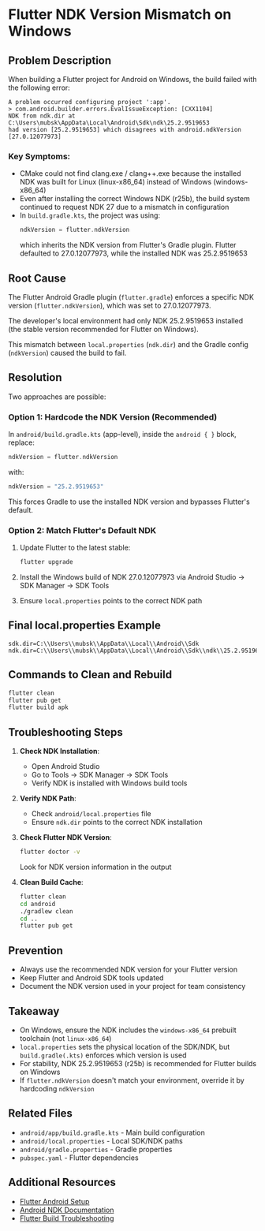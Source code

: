 # Flutter NDK Version Mismatch on Windows

## Problem Description

When building a Flutter project for Android on Windows, the build failed with the following error:

```
A problem occurred configuring project ':app'.
> com.android.builder.errors.EvalIssueException: [CXX1104] 
NDK from ndk.dir at C:\Users\mubsk\AppData\Local\Android\Sdk\ndk\25.2.9519653 
had version [25.2.9519653] which disagrees with android.ndkVersion [27.0.12077973]
```

### Key Symptoms:

- CMake could not find clang.exe / clang++.exe because the installed NDK was built for Linux (linux-x86_64) instead of Windows (windows-x86_64)
- Even after installing the correct Windows NDK (r25b), the build system continued to request NDK 27 due to a mismatch in configuration
- In `build.gradle.kts`, the project was using:
  ```kotlin
  ndkVersion = flutter.ndkVersion
  ```
  which inherits the NDK version from Flutter's Gradle plugin. Flutter defaulted to 27.0.12077973, while the installed NDK was 25.2.9519653

## Root Cause

The Flutter Android Gradle plugin (`flutter.gradle`) enforces a specific NDK version (`flutter.ndkVersion`), which was set to 27.0.12077973.

The developer's local environment had only NDK 25.2.9519653 installed (the stable version recommended for Flutter on Windows).

This mismatch between `local.properties` (`ndk.dir`) and the Gradle config (`ndkVersion`) caused the build to fail.

## Resolution

Two approaches are possible:

### Option 1: Hardcode the NDK Version (Recommended)

In `android/build.gradle.kts` (app-level), inside the `android { }` block, replace:

```kotlin
ndkVersion = flutter.ndkVersion
```

with:

```kotlin
ndkVersion = "25.2.9519653"
```

This forces Gradle to use the installed NDK version and bypasses Flutter's default.

### Option 2: Match Flutter's Default NDK

1. Update Flutter to the latest stable:
   ```bash
   flutter upgrade
   ```

2. Install the Windows build of NDK 27.0.12077973 via Android Studio → SDK Manager → SDK Tools

3. Ensure `local.properties` points to the correct NDK path

## Final local.properties Example

```properties
sdk.dir=C:\\Users\\mubsk\\AppData\\Local\\Android\\Sdk
ndk.dir=C:\\Users\\mubsk\\AppData\\Local\\Android\\Sdk\\ndk\\25.2.9519653
```

## Commands to Clean and Rebuild

```bash
flutter clean
flutter pub get
flutter build apk
```

## Troubleshooting Steps

1. **Check NDK Installation**:
   - Open Android Studio
   - Go to Tools → SDK Manager → SDK Tools
   - Verify NDK is installed with Windows build tools

2. **Verify NDK Path**:
   - Check `android/local.properties` file
   - Ensure `ndk.dir` points to the correct NDK installation

3. **Check Flutter NDK Version**:
   ```bash
   flutter doctor -v
   ```
   Look for NDK version information in the output

4. **Clean Build Cache**:
   ```bash
   flutter clean
   cd android
   ./gradlew clean
   cd ..
   flutter pub get
   ```

## Prevention

- Always use the recommended NDK version for your Flutter version
- Keep Flutter and Android SDK tools updated
- Document the NDK version used in your project for team consistency

## Takeaway

- On Windows, ensure the NDK includes the `windows-x86_64` prebuilt toolchain (not `linux-x86_64`)
- `local.properties` sets the physical location of the SDK/NDK, but `build.gradle(.kts)` enforces which version is used
- For stability, NDK 25.2.9519653 (r25b) is recommended for Flutter builds on Windows
- If `flutter.ndkVersion` doesn't match your environment, override it by hardcoding `ndkVersion`

## Related Files

- `android/app/build.gradle.kts` - Main build configuration
- `android/local.properties` - Local SDK/NDK paths
- `android/gradle.properties` - Gradle properties
- `pubspec.yaml` - Flutter dependencies

## Additional Resources

- [Flutter Android Setup](https://docs.flutter.dev/get-started/install/windows#android-setup)
- [Android NDK Documentation](https://developer.android.com/ndk/guides)
- [Flutter Build Troubleshooting](https://docs.flutter.dev/deployment/android#troubleshooting)
